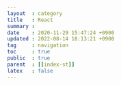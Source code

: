```yaml
---
layout  : category
title   : React
summary : 
date    : 2020-11-29 15:47:24 +0900
updated : 2022-08-14 18:13:21 +0900
tag     : navigation
toc     : true
public  : true
parent  : [[index-st]]
latex   : false
---
```

